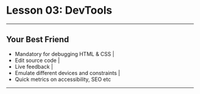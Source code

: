 # Lesson 03: DevTools

---

## Your Best Friend

- Mandatory for debugging HTML & CSS |
- Edit source code |
- Live feedback |
- Emulate different devices and constraints |
- Quick metrics on accessibility, SEO etc

---

